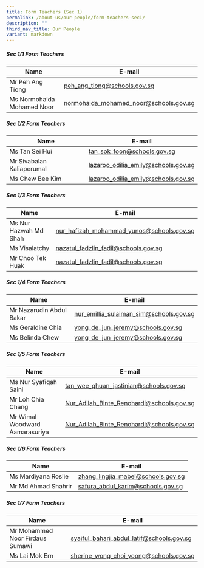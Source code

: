 ```yaml
---
title: Form Teachers (Sec 1)
permalink: /about-us/our-people/form-teachers-sec1/
description: ""
third_nav_title: Our People
variant: markdown
---
```

##### Sec 1/1 Form Teachers 

| Name | E-mail |
| -------- | -------- |
| Mr Peh Ang Tiong     |  [peh_ang_tiong@schools.gov.sg](mailto:peh_ang_tiong@schools.gov.sg)   |
| Ms Normohaida Mohamed Noor    | [normohaida_mohamed_noor@schools.gov.sg](normohaida_mohamed_noor@schools.gov.sg)     |

##### Sec 1/2 Form Teachers 

| Name | E-mail |
| -------- | -------- |
| Ms Tan Sei Hui     | [tan\_sok\_foon@schools.gov.sg](mailto:tan_sok_foon@schools.gov.sg)     |
| Mr Sivabalan Kaliaperumal    | [lazaroo\_odilia\_emily@schools.gov.sg](mailto:lazaroo_odilia_emily@schools.gov.sg)     |
| Ms Chew Bee Kim    | [lazaroo\_odilia\_emily@schools.gov.sg](mailto:lazaroo_odilia_emily@schools.gov.sg)     |

##### Sec 1/3 Form Teachers 

| Name | E-mail |
| -------- | -------- |
| Ms Nur Hazwah Md Shah     | [nur\_hafizah\_mohammad\_yunos@schools.gov.sg](mailto:nur_hafizah_mohammad_yunos@schools.gov.sg)     |
| Ms Visalatchy    | [nazatul\_fadzlin\_fadil@schools.gov.sg](mailto:nazatul_fadzlin_fadil@schools.gov.sg)     |
| Mr Choo Tek Huak    | [nazatul\_fadzlin\_fadil@schools.gov.sg](mailto:nazatul_fadzlin_fadil@schools.gov.sg)     |


##### Sec 1/4 Form Teachers 

| Name | E-mail |
| -------- | -------- |
| Mr Nazarudin Abdul Bakar     | [nur\_emillia\_sulaiman\_sim@schools.gov.sg](mailto:nur_emillia_sulaiman_sim@schools.gov.sg)     |
| Ms Geraldine Chia    | [yong\_de\_jun\_jeremy@schools.gov.sg](mailto:yong_de_jun_jeremy@schools.gov.sg)     |
| Ms Belinda Chew    | [yong\_de\_jun\_jeremy@schools.gov.sg](mailto:yong_de_jun_jeremy@schools.gov.sg)     |

##### Sec 1/5 Form Teachers 

| Name | E-mail |
| -------- | -------- |
| Ms Nur Syafiqah Saini     | [tan\_wee\_ghuan\_jastinian@schools.gov.sg](mailto:tan_wee_ghuan_jastinian@schools.gov.sg)     |
| Mr Loh Chia Chang   | [Nur\_Adilah\_Binte\_Renohardi@schools.gov.sg](mailto:Nur_Adilah_Binte_Renohardi@schools.gov.sg)     |
| Mr Wimal Woodward Aamarasuriya   | [Nur\_Adilah\_Binte\_Renohardi@schools.gov.sg](mailto:Nur_Adilah_Binte_Renohardi@schools.gov.sg)     |

##### Sec 1/6 Form Teachers 

| Name | E-mail |
| -------- | -------- |
| Ms Mardiyana Roslie     | [zhang\_lingjia\_mabel@schools.gov.sg](mailto:zhang_lingjia_mabel@schools.gov.sg)     |
| Mr Md Ahmad Shahrir    | [safura\_abdul\_karim@schools.gov.sg](mailto:safura_abdul_karim@schools.gov.sg)     |

##### Sec 1/7 Form Teachers 

| Name | E-mail |
| -------- | -------- |
| Mr Mohammed Noor Firdaus Sumawi     | [syaiful\_bahari\_abdul\_latif@schools.gov.sg](mailto:syaiful_bahari_abdul_latif@schools.gov.sg)     |
| Ms Lai Mok Ern    | [sherine\_wong\_choi\_yoong@schools.gov.sg](mailto:sherine_wong_choi_yoong@schools.gov.sg)     |